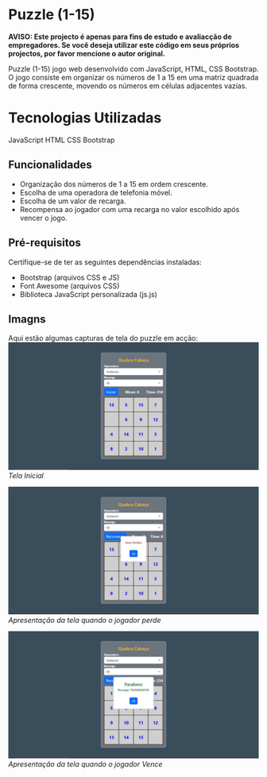 # Puzzle (1-15)

**AVISO: Este projecto é apenas para fins de estudo e avaliacção de empregadores. Se você deseja utilizar este código 
em seus próprios projectos, por favor mencione o autor original.**

Puzzle (1-15) jogo web desenvolvido com JavaScript, HTML, CSS Bootstrap. 
O jogo consiste em organizar os números de 1 a 15 em uma matriz quadrada de forma crescente, movendo os números 
em células adjacentes vazias.

# Tecnologias Utilizadas
JavaScript
HTML
CSS Bootstrap

## Funcionalidades
- Organização dos números de 1 a 15 em ordem crescente.
- Escolha de uma operadora de telefonia móvel.
- Escolha de um valor de recarga.
- Recompensa ao jogador com uma recarga no valor escolhido após vencer o jogo.

## Pré-requisitos

Certifique-se de ter as seguintes dependências instaladas:

- Bootstrap (arquivos CSS e JS)
- Font Awesome (arquivos CSS)
- Biblioteca JavaScript personalizada (js.js)


## Imagns
Aqui estão algumas capturas de tela do puzzle em acção:
![Tela 1](capture/capture1.JPG)
*Tela Inicial*

![Tela 2](capture/capture2.JPG)
*Apresentação da tela quando o jogador perde*

![Tela 3](capture/capture3.JPG)
*Apresentação da tela quando o jogador Vence*